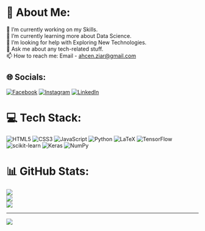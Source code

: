 # 💫 About Me:
🔭 I’m currently working on my Skills.<br>🌱 I’m currently learning more about Data Science.<br>🤔 I’m looking for help with Exploring New Technologies.<br>💬 Ask me about any tech-related stuff.<br>📫 How to reach me: Email - ahcen.ziar@gmail.com<br>


## 🌐 Socials:
[![Facebook](https://img.shields.io/badge/Facebook-%231877F2.svg?logo=Facebook&logoColor=white)](https://web.facebook.com/jine.coline) [![Instagram](https://img.shields.io/badge/Instagram-%23E4405F.svg?logo=Instagram&logoColor=white)](https://instagram.com/UDKWIM) [![LinkedIn](https://img.shields.io/badge/LinkedIn-%230077B5.svg?logo=linkedin&logoColor=white)](https://www.linkedin.com/in/ahcen-ziar) 

# 💻 Tech Stack:
![HTML5](https://img.shields.io/badge/html5-%23E34F26.svg?style=for-the-badge&logo=html5&logoColor=white) ![CSS3](https://img.shields.io/badge/css3-%231572B6.svg?style=for-the-badge&logo=css3&logoColor=white) ![JavaScript](https://img.shields.io/badge/javascript-%23323330.svg?style=for-the-badge&logo=javascript&logoColor=%23F7DF1E) ![Python](https://img.shields.io/badge/python-3670A0?style=for-the-badge&logo=python&logoColor=ffdd54) ![LaTeX](https://img.shields.io/badge/latex-%23008080.svg?style=for-the-badge&logo=latex&logoColor=white) ![TensorFlow](https://img.shields.io/badge/TensorFlow-%23FF6F00.svg?style=for-the-badge&logo=TensorFlow&logoColor=white) ![scikit-learn](https://img.shields.io/badge/scikit--learn-%23F7931E.svg?style=for-the-badge&logo=scikit-learn&logoColor=white) ![Keras](https://img.shields.io/badge/Keras-%23D00000.svg?style=for-the-badge&logo=Keras&logoColor=white) ![NumPy](https://img.shields.io/badge/numpy-%23013243.svg?style=for-the-badge&logo=numpy&logoColor=white)
# 📊 GitHub Stats:
![](https://github-readme-stats.vercel.app/api?username=maissour&theme=radical&hide_border=true&include_all_commits=true&count_private=false)<br/>
![](https://github-readme-streak-stats.herokuapp.com/?user=maissour&theme=radical&hide_border=true)<br/>
![](https://github-readme-stats.vercel.app/api/top-langs/?username=maissour&theme=radical&hide_border=true&include_all_commits=true&count_private=false&layout=compact)

---
[![](https://visitcount.itsvg.in/api?id=maissour&icon=0&color=8)](https://visitcount.itsvg.in)

